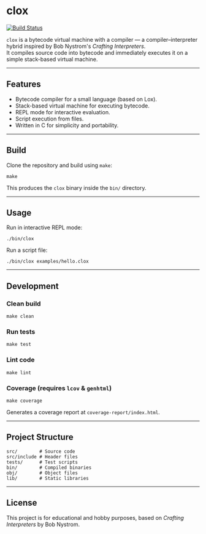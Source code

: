 # clox
[![Build Status](https://github.com/nikhilmishra1710/clox/actions/workflows/testing.yaml/badge.svg)](https://github.com/nikhilmishra1710/clox/actions)

`clox` is a bytecode virtual machine with a compiler — a compiler–interpreter hybrid inspired by Bob Nystrom's *Crafting Interpreters*.  
It compiles source code into bytecode and immediately executes it on a simple stack-based virtual machine.

---

## Features
- Bytecode compiler for a small language (based on Lox).
- Stack-based virtual machine for executing bytecode.
- REPL mode for interactive evaluation.
- Script execution from files.
- Written in C for simplicity and portability.

---

## Build

Clone the repository and build using `make`:

```
make
```

This produces the `clox` binary inside the `bin/` directory.

---

## Usage

Run in interactive REPL mode:
```
./bin/clox
```

Run a script file:
```
./bin/clox examples/hello.clox
```

---

## Development

### Clean build
```
make clean
```

### Run tests
```
make test
```

### Lint code
```
make lint
```

### Coverage (requires `lcov` & `genhtml`)
```
make coverage
```
Generates a coverage report at `coverage-report/index.html`.

---

## Project Structure
```
src/        # Source code
src/include # Header files
tests/      # Test scripts
bin/        # Compiled binaries
obj/        # Object files
lib/        # Static libraries
```

---

## License
This project is for educational and hobby purposes, based on *Crafting Interpreters* by Bob Nystrom.
